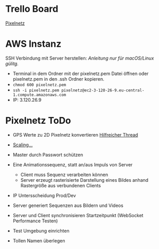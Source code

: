 # Trello Board

[Pixelnetz](https://trello.com/b/mGaOpOxx/pixelnetz)

# AWS Instanz

SSH Verbindung mit Server herstellen:
*Anleitung nur für macOS/Linux gülitg.*
- Terminal in dem Ordner mit der pixelnetz.pem Datei öffnen oder pixelnetz.pem in den .ssh Ordner kopieren.
- `chmod 600 pixelnetz.pem`
- `ssh -i pixelnetz.pem pixelnetz@ec2-3-120-26-9.eu-central-1.compute.amazonaws.com`
- IP: 3.120.26.9

# Pixelnetz ToDo

- GPS Werte zu 2D Pixelnetz konvertieren [Hilfreicher Thread](https://stackoverflow.com/questions/2651099/convert-long-lat-to-pixel-x-y-on-a-given-picture)
- [Scaling...](https://blog.jayway.com/2015/04/13/600k-concurrent-websocket-connections-on-aws-using-node-js/)

- Master durch Passwort schützen
- Eine Animationssequenz, statt an/aus Impuls von Server
  - Client muss Sequenz verarbeiten können
  - Server erzeugt rasterisierte Darstellung eines Bildes anhand Rastergröße aus verbundenen Clients
- IP Untersscheidung Prod/Dev
- Server generiert Sequenzen aus Bildern und Videos
- Server und Client synchronisieren Startzeitpunkt (WebSocket Performance Testen)
- Test Umgebung einrichten
- Tollen Namen überlegen
